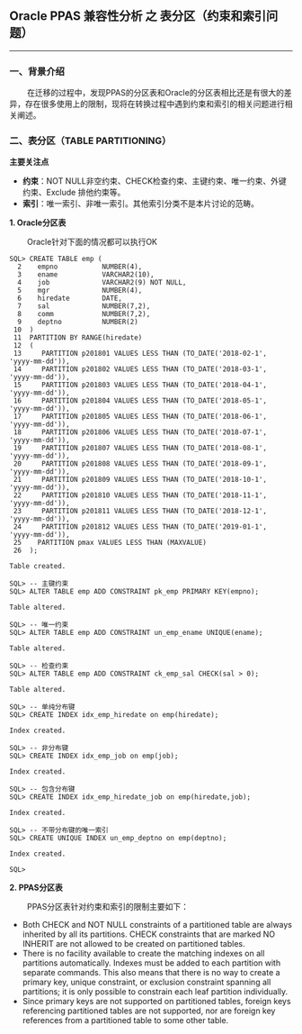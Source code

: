 ## Oracle PPAS 兼容性分析 之 表分区（约束和索引问题）
---

### 一、背景介绍
&nbsp;&nbsp;&nbsp;&nbsp;&nbsp;&nbsp;&nbsp;&nbsp;在迁移的过程中，发现PPAS的分区表和Oracle的分区表相比还是有很大的差异，存在很多使用上的限制，现将在转换过程中遇到约束和索引的相关问题进行相关阐述。

### 二、表分区（TABLE PARTITIONING）

**主要关注点**

+ **约束**：NOT NULL非空约束、CHECK检查约束、主键约束、唯一约束、外键约束、Exclude 排他约束等。
+ **索引**：唯一索引、非唯一索引。其他索引分类不是本片讨论的范畴。

**1. Oracle分区表**

&nbsp;&nbsp;&nbsp;&nbsp;&nbsp;&nbsp;&nbsp;&nbsp;Oracle针对下面的情况都可以执行OK

```
SQL> CREATE TABLE emp (
  2    empno           NUMBER(4),
  3    ename           VARCHAR2(10),
  4    job             VARCHAR2(9) NOT NULL,
  5    mgr             NUMBER(4),
  6    hiredate        DATE,
  7    sal             NUMBER(7,2),
  8    comm            NUMBER(7,2),
  9    deptno          NUMBER(2)
 10  )
 11  PARTITION BY RANGE(hiredate)
 12  (
 13     PARTITION p201801 VALUES LESS THAN (TO_DATE('2018-02-1', 'yyyy-mm-dd')),
 14     PARTITION p201802 VALUES LESS THAN (TO_DATE('2018-03-1', 'yyyy-mm-dd')),
 15     PARTITION p201803 VALUES LESS THAN (TO_DATE('2018-04-1', 'yyyy-mm-dd')),
 16     PARTITION p201804 VALUES LESS THAN (TO_DATE('2018-05-1', 'yyyy-mm-dd')),
 17     PARTITION p201805 VALUES LESS THAN (TO_DATE('2018-06-1', 'yyyy-mm-dd')),
 18     PARTITION p201806 VALUES LESS THAN (TO_DATE('2018-07-1', 'yyyy-mm-dd')),
 19     PARTITION p201807 VALUES LESS THAN (TO_DATE('2018-08-1', 'yyyy-mm-dd')),
 20     PARTITION p201808 VALUES LESS THAN (TO_DATE('2018-09-1', 'yyyy-mm-dd')),
 21     PARTITION p201809 VALUES LESS THAN (TO_DATE('2018-10-1', 'yyyy-mm-dd')),
 22     PARTITION p201810 VALUES LESS THAN (TO_DATE('2018-11-1', 'yyyy-mm-dd')),
 23     PARTITION p201811 VALUES LESS THAN (TO_DATE('2018-12-1', 'yyyy-mm-dd')),
 24     PARTITION p201812 VALUES LESS THAN (TO_DATE('2019-01-1', 'yyyy-mm-dd')),
 25    PARTITION pmax VALUES LESS THAN (MAXVALUE)
 26  );

Table created.

SQL> -- 主键约束
SQL> ALTER TABLE emp ADD CONSTRAINT pk_emp PRIMARY KEY(empno);

Table altered.

SQL> -- 唯一约束  
SQL> ALTER TABLE emp ADD CONSTRAINT un_emp_ename UNIQUE(ename); 

Table altered.

SQL> -- 检查约束
SQL> ALTER TABLE emp ADD CONSTRAINT ck_emp_sal CHECK(sal > 0);  

Table altered.

SQL> -- 单纯分布键
SQL> CREATE INDEX idx_emp_hiredate on emp(hiredate); 

Index created.

SQL> -- 非分布键 
SQL> CREATE INDEX idx_emp_job on emp(job); 

Index created.

SQL> -- 包含分布键
SQL> CREATE INDEX idx_emp_hiredate_job on emp(hiredate,job); 

Index created.

SQL> -- 不带分布键的唯一索引
SQL> CREATE UNIQUE INDEX un_emp_deptno on emp(deptno); 

Index created.

SQL> 
```

**2. PPAS分区表**

&nbsp;&nbsp;&nbsp;&nbsp;&nbsp;&nbsp;&nbsp;&nbsp;PPAS分区表针对约束和索引的限制主要如下：

+ Both CHECK and NOT NULL constraints of a partitioned table are always inherited by all its partitions. CHECK constraints that are marked NO INHERIT are not allowed to be created on partitioned tables.
+ There is no facility available to create the matching indexes on all partitions automatically. Indexes must be added to each partition with separate commands. This also means that there is no way to create a primary key, unique constraint, or exclusion constraint spanning all partitions; it is only possible to constrain each leaf partition individually.
+ Since primary keys are not supported on partitioned tables, foreign keys referencing partitioned tables are not supported, nor are foreign key references from a partitioned table to some other table.







